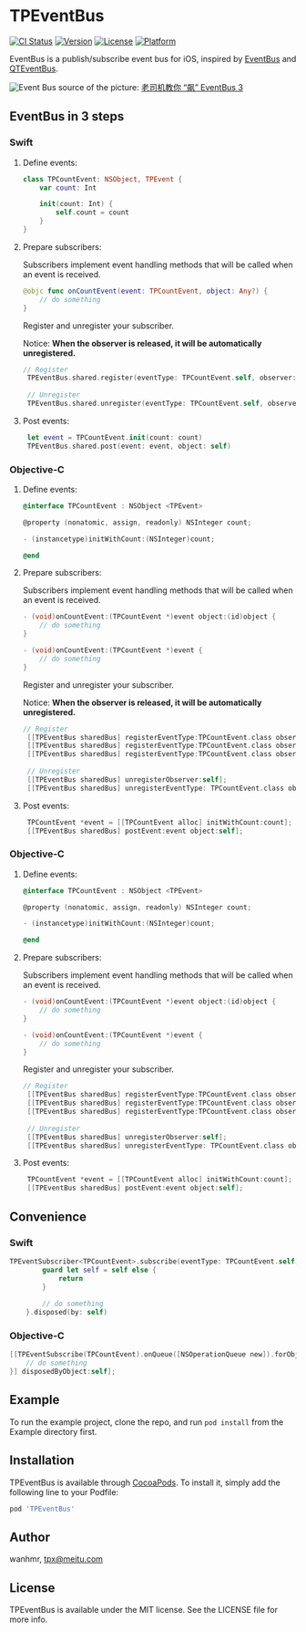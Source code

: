 # TPEventBus

[![CI Status](https://img.shields.io/travis/wanhmr/TPEventBus.svg?style=flat)](https://travis-ci.org/wanhmr/TPEventBus)
[![Version](https://img.shields.io/cocoapods/v/TPEventBus.svg?style=flat)](https://cocoapods.org/pods/TPEventBus)
[![License](https://img.shields.io/cocoapods/l/TPEventBus.svg?style=flat)](https://cocoapods.org/pods/TPEventBus)
[![Platform](https://img.shields.io/cocoapods/p/TPEventBus.svg?style=flat)](https://cocoapods.org/pods/TPEventBus)

EventBus is a publish/subscribe event bus for iOS, inspired by [EventBus](https://github.com/greenrobot/EventBus) and [QTEventBus](https://github.com/LeoMobileDeveloper/QTEventBus).

![Event Bus](http://i.imgur.com/BNtzhB7.png)
source of the picture: [老司机教你 “飙” EventBus 3](https://segmentfault.com/a/1190000005089229)

## EventBus in 3 steps

### Swift

1. Define events:

    ```Swift
    class TPCountEvent: NSObject, TPEvent {
    	var count: Int
    
	    init(count: Int) {
	        self.count = count
	    }
	}
	```

2. Prepare subscribers:
    
    Subscribers implement event handling methods that will be called when an event is received.
    
    ```Swift
    @objc func onCountEvent(event: TPCountEvent, object: Any?) {
    	// do something
    }
    ```
    Register and unregister your subscriber. 
    
    Notice: **When the observer is released, it will be automatically unregistered.**

   ```Swift
   // Register
	TPEventBus.shared.register(eventType: TPCountEvent.self, observer: self, selector: #selector(onCountEvent(event:object:)))
    
    // Unregister
	TPEventBus.shared.unregister(eventType: TPCountEvent.self, observer: self)
    ```

3. Post events:

   ```Swift
	let event = TPCountEvent.init(count: count)
	TPEventBus.shared.post(event: event, object: self)
    ```

### Objective-C

1. Define events:

    ```Objective-C
	@interface TPCountEvent : NSObject <TPEvent>

	@property (nonatomic, assign, readonly) NSInteger count;

	- (instancetype)initWithCount:(NSInteger)count;

	@end
    ```

2. Prepare subscribers:
    
    Subscribers implement event handling methods that will be called when an event is received.
    
    ```Objective-C
    - (void)onCountEvent:(TPCountEvent *)event object:(id)object {
    	// do something
    }
    
    - (void)onCountEvent:(TPCountEvent *)event {
		// do something
	}
	```
	Register and unregister your subscriber.
    
	Notice: **When the observer is released, it will be automatically unregistered.**

   ```Objective-C
   // Register
    [[TPEventBus sharedBus] registerEventType:TPCountEvent.class observer:self selector:@selector(onCountEvent:object:) object:nil queue:[NSOperationQueue new]];
    [[TPEventBus sharedBus] registerEventType:TPCountEvent.class observer:self selector:@selector(onCountEvent:object:)];
    [[TPEventBus sharedBus] registerEventType:TPCountEvent.class observer:self selector:@selector(onCountEvent:)];
    
    // Unregister
	[[TPEventBus sharedBus] unregisterObserver:self];
	[[TPEventBus sharedBus] unregisterEventType: TPCountEvent.class observer:self object:nil];
	```

3. Post events:

   ```Objective-C
	TPCountEvent *event = [[TPCountEvent alloc] initWithCount:count];
    [[TPEventBus sharedBus] postEvent:event object:self];
    ```
    

### Objective-C

1. Define events:

    ```Objective-C
	@interface TPCountEvent : NSObject <TPEvent>

	@property (nonatomic, assign, readonly) NSInteger count;

	- (instancetype)initWithCount:(NSInteger)count;

	@end
    ```

2. Prepare subscribers:
    
    Subscribers implement event handling methods that will be called when an event is received.
    
    ```Objective-C
    - (void)onCountEvent:(TPCountEvent *)event object:(id)object {
    	// do something
    }
    
    - (void)onCountEvent:(TPCountEvent *)event {
		// do something
	}
    ```
    Register and unregister your subscriber.

   ```Objective-C
   // Register
    [[TPEventBus sharedBus] registerEventType:TPCountEvent.class observer:self selector:@selector(onCountEvent:object:) object:nil queue:[NSOperationQueue new]];
    [[TPEventBus sharedBus] registerEventType:TPCountEvent.class observer:self selector:@selector(onCountEvent:object:)];
    [[TPEventBus sharedBus] registerEventType:TPCountEvent.class observer:self selector:@selector(onCountEvent:)];
    
    // Unregister
	[[TPEventBus sharedBus] unregisterObserver:self];
	[[TPEventBus sharedBus] unregisterEventType: TPCountEvent.class observer:self object:nil];
    ```

3. Post events:

   ```Objective-C
	TPCountEvent *event = [[TPCountEvent alloc] initWithCount:count];
    [[TPEventBus sharedBus] postEvent:event object:self];
	```
    
## Convenience

### Swift

```Swift
TPEventSubscriber<TPCountEvent>.subscribe(eventType: TPCountEvent.self).onNext { [weak self] (event, object) in
        guard let self = self else {
            return
        }
        
        // do something
	}.disposed(by: self)
```
	
### Objective-C

```Objective-C
[[TPEventSubscribe(TPCountEvent).onQueue([NSOperationQueue new]).forObject(nil) onNext:^(TPCountEvent * _Nonnull event, id  _Nullable object) {
	// do something
}] disposedByObject:self];
```

## Example

To run the example project, clone the repo, and run `pod install` from the Example directory first.

## Installation

TPEventBus is available through [CocoaPods](https://cocoapods.org). To install
it, simply add the following line to your Podfile:

```ruby
pod 'TPEventBus'
```

## Author

wanhmr, tpx@meitu.com

## License

TPEventBus is available under the MIT license. See the LICENSE file for more info.
